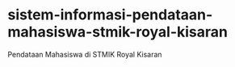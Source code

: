 # sistem-informasi-pendataan-mahasiswa-stmik-royal-kisaran
Pendataan Mahasiswa di STMIK Royal Kisaran
